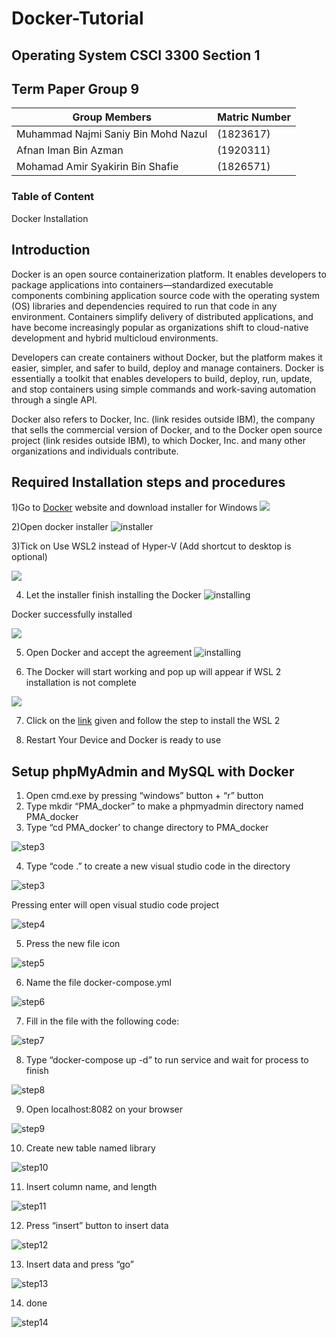 # Docker-Tutorial

## Operating System CSCI 3300 Section 1
## Term Paper Group 9
Group Members | Matric Number
--------------|--------------
 Muhammad Najmi Saniy Bin Mohd Nazul | (1823617)
 Afnan Iman Bin Azman | (1920311)
 Mohamad Amir Syakirin Bin Shafie | (1826571)

### Table of Content

Docker Installation

## Introduction
Docker is an open source containerization platform. It enables developers to package applications into containers—standardized executable components combining application source code with the operating system (OS) libraries and dependencies required to run that code in any environment. Containers simplify delivery of distributed applications, and have become increasingly popular as organizations shift to cloud-native development and hybrid multicloud environments.

Developers can create containers without Docker, but the platform makes it easier, simpler, and safer to build, deploy and manage containers. Docker is essentially a toolkit that enables developers to build, deploy, run, update, and stop containers using simple commands and work-saving automation through a single API.

Docker also refers to Docker, Inc. (link resides outside IBM), the company that sells the commercial version of Docker, and to the Docker open source project (link resides outside IBM), to which Docker, Inc. and many other organizations and individuals contribute.


## Required Installation steps and procedures
1)Go to [Docker](https://www.docker.com/products/docker-desktop/) website and download installer for Windows
<img src="https://github.com/najmisaniy/Docker-Tutorial/blob/df659f04a41996fc5a01cf3fb1f6559e9aec185e/Image/Docker%20Page.png">

2)Open docker installer
![installer](/Image/dockerinstaller.png)

3)Tick on Use WSL2 instead of Hyper-V (Add shortcut to desktop is optional)

<img src="https://github.com/najmisaniy/Docker-Tutorial/blob/3acae9d6b4b7845f4f70974a016047946cc8978a/Image/tick%20on.png">

4) Let the installer finish installing the Docker
![installing](/Image/installing.png)



Docker successfully installed

<img src="https://github.com/najmisaniy/Docker-Tutorial/blob/3acae9d6b4b7845f4f70974a016047946cc8978a/Image/install%20succeed.png">

5) Open Docker and accept the agreement
![installing](/Image/aggreement.png)

6) The Docker will start working and pop up will appear if WSL 2 installation is not complete

<img src="https://github.com/najmisaniy/Docker-Tutorial/blob/3acae9d6b4b7845f4f70974a016047946cc8978a/Image/WSAL%202%20INCOMPLETE.png">

7) Click on the [link](https://docs.microsoft.com/en-us/windows/wsl/install-manual#step-4---download-the-linux-kernel-update-package) given and follow the step to install the WSL 2

8) Restart Your Device and Docker is ready to use





## Setup phpMyAdmin and MySQL with Docker
1. Open cmd.exe by pressing “windows” button + “r” button
2. Type mkdir “PMA_docker” to make a phpmyadmin directory named PMA_docker
3. Type “cd PMA_docker’ to change directory to PMA_docker

![step3](/Image/dockerPMAsetup/step3.png)


4. Type “code .” to create a new visual studio code in the directory


![step3](/Image/dockerPMAsetup/step4.png)


Pressing enter will open visual studio code project


![step4](/Image/dockerPMAsetup/step4_2.png)


5. Press the new file icon


![step5](/Image/dockerPMAsetup/step5.png)


6. Name the file docker-compose.yml


![step6](/Image/dockerPMAsetup/step6.png)


7. Fill in the file with the following code:


![step7](/Image/dockerPMAsetup/step7.png)


8. Type “docker-compose up -d” to run service and wait for process to finish


![step8](/Image/dockerPMAsetup/step9.png)


9. Open localhost:8082 on your browser


![step9](/Image/dockerPMAsetup/step10.png)


10. Create new table named library


![step10](/Image/dockerPMAsetup/step11.png)


11. Insert column name, and length


![step11](/Image/dockerPMAsetup/step12.png)


12. Press “insert” button to insert data


![step12](/Image/dockerPMAsetup/step13.png)


13. Insert data and press “go”


![step13](/Image/dockerPMAsetup/step14.png)


14. done 


![step14](/Image/dockerPMAsetup/step15.png)

###
###
